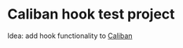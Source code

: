 # Caliban hook test project

Idea: add hook functionality to [Caliban](https://github.com/google/caliban)
